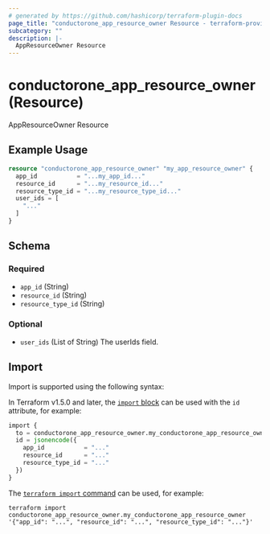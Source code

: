 ```yaml
---
# generated by https://github.com/hashicorp/terraform-plugin-docs
page_title: "conductorone_app_resource_owner Resource - terraform-provider-conductorone"
subcategory: ""
description: |-
  AppResourceOwner Resource
---
```


# conductorone_app_resource_owner (Resource)

AppResourceOwner Resource

## Example Usage

```terraform
resource "conductorone_app_resource_owner" "my_app_resource_owner" {
  app_id           = "...my_app_id..."
  resource_id      = "...my_resource_id..."
  resource_type_id = "...my_resource_type_id..."
  user_ids = [
    "..."
  ]
}
```

<!-- schema generated by tfplugindocs -->
## Schema

### Required

- `app_id` (String)
- `resource_id` (String)
- `resource_type_id` (String)

### Optional

- `user_ids` (List of String) The userIds field.

## Import

Import is supported using the following syntax:

In Terraform v1.5.0 and later, the [`import` block](https://developer.hashicorp.com/terraform/language/import) can be used with the `id` attribute, for example:

```terraform
import {
  to = conductorone_app_resource_owner.my_conductorone_app_resource_owner
  id = jsonencode({
    app_id           = "..."
    resource_id      = "..."
    resource_type_id = "..."
  })
}
```

The [`terraform import` command](https://developer.hashicorp.com/terraform/cli/commands/import) can be used, for example:

```shell
terraform import conductorone_app_resource_owner.my_conductorone_app_resource_owner '{"app_id": "...", "resource_id": "...", "resource_type_id": "..."}'
```

